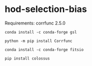 # hod-selection-bias

Requirements: corrfunc 2.5.0

`conda install -c conda-forge gsl`

`python -m pip install Corrfunc`

`conda install -c conda-forge fitsio`

`pip install colossus`

